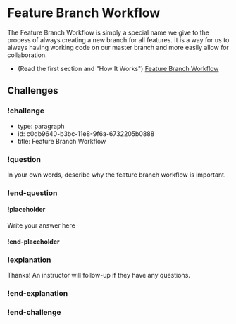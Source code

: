 # Feature Branch Workflow

The Feature Branch Workflow is simply a special name we give to the process of always creating a new branch for all features. It is a way for us to always having working code on our master branch and more easily allow for collaboration.

* (Read the first section and "How It Works") [Feature Branch Workflow](https://www.atlassian.com/git/tutorials/comparing-workflows#feature-branch-workflow)

## Challenges

<!-- Question -->

### !challenge

* type: paragraph
* id: c0db9640-b3bc-11e8-9f6a-6732205b0888
* title: Feature Branch Workflow

### !question

In your own words, describe why the feature branch workflow is important.

### !end-question

#### !placeholder

Write your answer here

#### !end-placeholder

### !explanation

Thanks! An instructor will follow-up if they have any questions.

### !end-explanation

### !end-challenge

